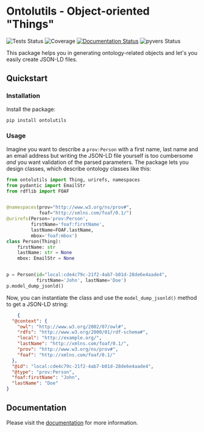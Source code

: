 # Ontolutils - Object-oriented "Things"

![Tests Status](https://github.com/matthiasprobst/ontology-utils/actions/workflows/tests.yml/badge.svg)
![Coverage](https://codecov.io/gh/matthiasprobst/ontology-utils/branch/main/graph/badge.svg)
[![Documentation Status](https://readthedocs.org/projects/ontology-utils/badge/?version=latest)](https://ontology-utils.readthedocs.io/en/latest/)
![pyvers Status](https://img.shields.io/badge/python-3.8%20%7C%203.9%20%7C%203.10%20%7C%203.11%20%7C%203.12-blue)

This package helps you in generating ontology-related objects and let's you easily create JSON-LD files.

## Quickstart

### Installation

Install the package:

```bash
pip install ontolutils
```

### Usage

Imagine you want to describe a `prov:Person` with a first name, last name and an email address but writing
the JSON-LD file yourself is too cumbersome *and* you want validation of the parsed parameters. The package
lets you design classes, which describe ontology classes like this:

```python
from ontolutils import Thing, urirefs, namespaces
from pydantic import EmailStr
from rdflib import FOAF


@namespaces(prov="http://www.w3.org/ns/prov#",
            foaf="http://xmlns.com/foaf/0.1/")
@urirefs(Person='prov:Person',
         firstName='foaf:firstName',
         lastName=FOAF.lastName,
         mbox='foaf:mbox')
class Person(Thing):
    firstName: str
    lastName: str = None
    mbox: EmailStr = None


p = Person(id="local:cde4c79c-21f2-4ab7-b01d-28de6e4aade4",
           firstName='John', lastName='Doe')
p.model_dump_jsonld()
```

Now, you can instantiate the class and use the `model_dump_jsonld()` method to get a JSON-LD string:

```json
    {
  "@context": {
    "owl": "http://www.w3.org/2002/07/owl#",
    "rdfs": "http://www.w3.org/2000/01/rdf-schema#",
    "local": "http://example.org/",
    "lastName": "http://xmlns.com/foaf/0.1/",
    "prov": "http://www.w3.org/ns/prov#",
    "foaf": "http://xmlns.com/foaf/0.1/"
  },
  "@id": "local:cde4c79c-21f2-4ab7-b01d-28de6e4aade4",
  "@type": "prov:Person",
  "foaf:firstName": "John",
  "lastName": "Doe"
}
```

## Documentation

Please visit the [documentation](https://ontology-utils.readthedocs.io/en/latest/) for more information.

